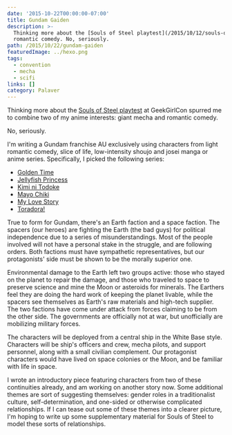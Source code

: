 ```yaml
---
date: '2015-10-22T00:00:00-07:00'
title: Gundam Gaiden
description: >-
  Thinking more about the [Souls of Steel playtest](/2015/10/12/souls-of-steel/) at GeekGirlCon spurred me to combine two of my anime interests: giant mecha and
  romantic comedy. No, seriously. 
path: /2015/10/22/gundam-gaiden
featuredImage: ../hexo.png
tags:
  - convention
  - mecha
  - scifi
links: []
category: Palaver
---
```


Thinking more about the
[Souls of Steel playtest](/2015/10/12/souls-of-steel/)
at GeekGirlCon spurred me to combine two of my anime interests:
giant mecha and romantic comedy.

No, seriously.

<!-- more -->

I'm writing a Gundam franchise AU exclusively using characters from light
romantic comedy, slice of life, low-intensity shoujo and josei manga or anime series.
Specifically, I picked the following series:

* [Golden Time](http://tvtropes.org/pmwiki/pmwiki.php/LightNovel/GoldenTime)
* [Jellyfish Princess](http://tvtropes.org/pmwiki/pmwiki.php/Manga/Kuragehime)
* [Kimi ni Todoke](http://tvtropes.org/pmwiki/pmwiki.php/Manga/KimiNiTodoke)
* [Mayo Chiki](http://tvtropes.org/pmwiki/pmwiki.php/LightNovel/MayoChiki)
* [My Love Story](http://tvtropes.org/pmwiki/pmwiki.php/Manga/MyLoveStory)
* [Toradora!](http://tvtropes.org/pmwiki/pmwiki.php/LightNovel/Toradora)

True to form for Gundam, there's an Earth faction and a space faction.
The spacers (our heroes) are fighting the Earth (the bad guys)
for political independence due to a series of misunderstandings.
Most of the people involved will not have a personal stake in the struggle,
and are following orders.
Both factions must have sympathetic representatives,
but our protagonists' side must be shown to be the morally superior one.

Environmental damage to the Earth left two groups active:
those who stayed on the planet to repair the damage,
and those who traveled to space to preserve science
and mine the Moon or asteroids for minerals.
The Earthers feel they are doing the hard work of keeping the planet livable,
while the spacers see themselves as Earth's raw materials and high-tech supplier.
The two factions have come under attack from forces claiming to be from the other side.
The governments are officially not at war, but unofficially are mobilizing military forces.

The characters will be deployed from a central ship in the White Base style.
Characters will be ship's officers and crew, mecha pilots, and support personnel,
along with a small civilian complement.
Our protagonist characters would have lived on space colonies or the Moon,
and be familiar with life in space.

I wrote an introductory piece featuring characters from two of these
continuities already, and am working on another story now.
Some additional themes are sort of suggesting themselves:
gender roles in a traditionalist culture, self-determination, and
one-sided or otherwise complicated relationships.
If I can tease out some of these themes into a clearer picture,
I'm hoping to write up some supplementary material for Souls of Steel
to model these sorts of relationships.
